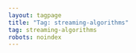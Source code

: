 ```yaml
---
layout: tagpage
title: "Tag: streaming-algorithms"
tag: streaming-algorithms
robots: noindex
---
```

